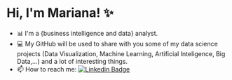# Hi, I'm Mariana! ✨

- 📊 I'm a {business intelligence and data} analyst.
- 💻 My GitHub will be used to share with you some of my data science projects (Data Visualization, Machine Learning, Artificial Inteligence, Big Data,...) and a lot of interesting things.
- 📫 How to reach me:  [![Linkedin Badge](https://img.shields.io/badge/-LinkedIn-blue?style=flat-square&logo=Linkedin&logoColor=white&link=https://www.linkedin.com/in/marianaicf/)](https://www.linkedin.com/in/marianaicf/)

            
              
 
